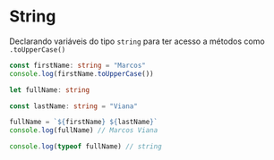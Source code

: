 # String

Declarando variáveis do tipo `string` para ter acesso a métodos como `.toUpperCase()`

```typescript
const firstName: string = "Marcos"
console.log(firstName.toUpperCase())

let fullName: string

const lastName: string = "Viana"

fullName = `${firstName} ${lastName}`
console.log(fullName) // Marcos Viana

console.log(typeof fullName) // string
```
